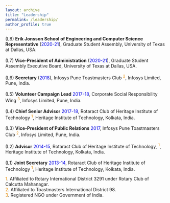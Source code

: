 ```yaml
---
layout: archive
title: "Leadership"
permalink: /leadership/
author_profile: true
---
```


(L8) **Erik Jonsson School of Engineering and Computer Science Representative** (<font color="#0000e6">2020-21</font>), Graduate Student Assembly, University of Texas at Dallas, USA.<br>  
(L7) **Vice-President of Administration** (<font color="#0000e6">2020-21</font>), Graduate Student Assembly Executive Board, University of Texas at Dallas, USA.<br>  
(L6) **Secretary** (<font color="#0000e6">2018</font>), Infosys Pune Toastmasters Club <sup><font color="#e68a00">2</font></sup>, Infosys Limited, Pune, India.<br>  
(L5) **Volunteer Campaign Lead** <font color="#0000e6">2017-18</font>, Corporate Social Responsibility Wing <sup><font color="#e68a00">3</font></sup>, Infosys Limited, Pune, India.<br>  
(L4) **Chief Senior Advisor** <font color="#0000e6">2017-18</font>, Rotaract Club of Heritage Institute of Technology <sup><font color="#e68a00">1</font></sup>, Heritage Institute of Technology, Kolkata, India.<br>  
(L3) **Vice-President of Public Relations** <font color="#0000e6">2017</font>, Infosys Pune Toastmasters Club <sup><font color="#e68a00">2</font></sup>, Infosys Limited, Pune, India.<br>  
(L2) **Advisor** <font color="#0000e6">2014-15</font>, Rotaract Club of Heritage Institute of Technology, <sup><font color="#e68a00">1</font></sup>, Heritage Institute of Technology, Kolkata, India.<br>  
(L1) **Joint Secretary** <font color="#0000e6">2013-14</font>, Rotaract Club of Heritage Institute of Technology <sup><font color="#e68a00">1</font></sup>, Heritage Institute of Technology, Kolkata, India.<br>  


<font color="#e68a00">1</font>. Affiliated to Rotary International District 3291 under Rotary Club of Calcutta Mahanagar.   
<font color="#e68a00">2</font>. Affiliated to Toastmasters International District 98.   
<font color="#e68a00">3</font>. Registered NGO under Government of India.   
